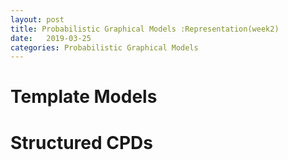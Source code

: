 ```yaml
---
layout: post
title: Probabilistic Graphical Models :Representation(week2)
date:   2019-03-25
categories: Probabilistic Graphical Models
---
```


# Template Models

# Structured CPDs

